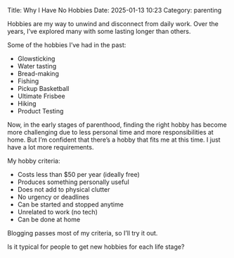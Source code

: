 Title: Why I Have No Hobbies
Date: 2025-01-13 10:23
Category: parenting

Hobbies are my way to unwind and disconnect from daily work. Over the years, I’ve explored many with some lasting longer than others.

Some of the hobbies I’ve had in the past:

- Glowsticking
- Water tasting
- Bread-making
- Fishing
- Pickup Basketball
- Ultimate Frisbee
- Hiking
- Product Testing

Now, in the early stages of parenthood, finding the right hobby has become more challenging due to less personal time and more responsibilities at home. But I’m confident that there’s a hobby that fits me at this time. I just have a lot more requirements.

My hobby criteria:

- Costs less than $50 per year (ideally free)
- Produces something personally useful
- Does not add to physical clutter
- No urgency or deadlines
- Can be started and stopped anytime
- Unrelated to work (no tech)
- Can be done at home

Blogging passes most of my criteria, so I’ll try it out.

Is it typical for people to get new hobbies for each life stage?
